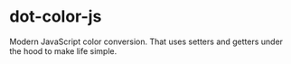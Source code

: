 # dot-color-js
Modern JavaScript color conversion. That uses setters and getters under the hood to make life simple.
